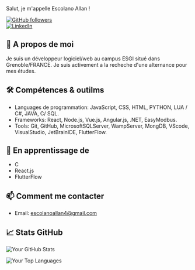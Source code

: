 Salut, je m'appelle Escolano Allan !

[![GitHub followers](https://img.shields.io/github/followers/EscolanoA?style=social)](https://github.com/EscolanoA) <br>
[![LinkedIn](https://img.shields.io/badge/LinkedIn-MyProfile-blue?style=social&logo=linkedin)](https://www.linkedin.com/in/allan-escolano-87a97b232)

## 🚀 A propos de moi

Je suis un développeur logiciel/web au campus ESGI situé dans Grenoble/FRANCE.
Je suis activement a la recheche d'une alternance pour mes études.

## 🛠️ Compétences & outilms

- Languages de programmation: JavaScript, CSS, HTML, PYTHON, LUA / C#, JAVA, C/ SQL.
- Frameworks: React, Node.js, Vue.js, Angular.js, .NET, EasyModbus.
- Tools: Git, GitHub, MicrosoftSQLServer, WampServer, MongDB, VScode, VisualStudio, JetBrainIDE, FlutterFlow.

## 🌱 En apprentissage de

- C
- React.js
- FlutterFlow

## 📫 Comment me contacter

- Email: [escolanoallan4@gmail.com](mailto:escolanoallan4@gmail.com)

## 📈 Stats GitHub

![Your GitHub Stats](https://github-readme-stats.vercel.app/api?username=EscolanoA&show_icons=true&theme=radical)

![Your Top Languages](https://github-readme-stats.vercel.app/api/top-langs/?username=EscolanoA&theme=radical)
